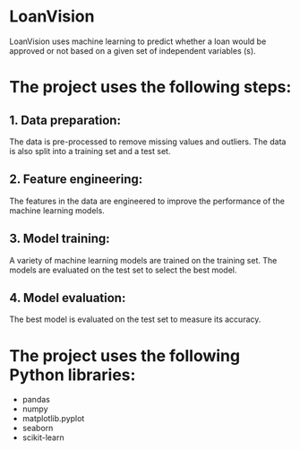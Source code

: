 # LoanVision
LoanVision uses machine learning to predict  whether a loan would be approved or not based on a given set of independent variables (s).

# The project uses the following steps:
## 1. Data preparation: 
 The data is pre-processed to remove missing values and outliers. The data is also split into a training set and a test set.
## 2. Feature engineering: 
 The features in the data are engineered to improve the performance of the machine learning models.
## 3. Model training: 
A variety of machine learning models are trained on the training set. The models are evaluated on the test set to select the best model.
## 4. Model evaluation: 
The best model is evaluated on the test set to measure its accuracy.

# The project uses the following Python libraries:
- pandas
- numpy
- matplotlib.pyplot 
- seaborn 
- scikit-learn


